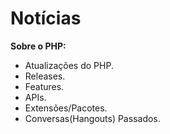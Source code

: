 # Notícias

**Sobre o PHP:**

* Atualizações do PHP.
* Releases.
* Features.
* APIs.
* Extensões/Pacotes.
* Conversas(Hangouts) Passados.
